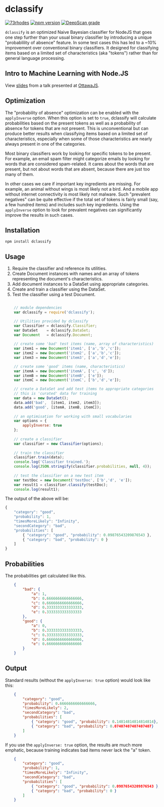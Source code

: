 dclassify
=========

[![73rhodes](https://circleci.com/gh/73rhodes/dclassify.svg?style=shield)](https://app.circleci.com/pipelines/github/73rhodes/dclassify)
[![npm version](https://badge.fury.io/js/dclassify.svg)](http://badge.fury.io/js/dclassify)
[![DeepScan grade](https://deepscan.io/api/projects/2827/branches/20464/badge/grade.svg)](https://deepscan.io/dashboard#view=project&pid=2827&bid=20464)

`dclassify` is an optimized Naive Bayesian classifier for NodeJS that goes one step further
than your usual binary classifier by introducing a unique "probablility of absence" feature.
In some test cases this has led to a ~10% improvement over conventional binary classifiers.
It designed for classifying items based on a limited set of characteristics (aka "tokens")
rather than for general language processing.

Intro to Machine Learning with Node.JS
--------------------------------------
View [slides](http://darrenderidder.github.io/talks/MachineLearning) from a talk presented
at [OttawaJS](http://ottawajs.org).

Optimization
------------
The "probability of absence" optimization can be enabled with the `applyInverse` option. When
this option is set to `true`, dclassify will calculate probabilities based on the present
tokens as well as a probability of absence for tokens that are not present. This is
unconventional but can produce better results when classifying items based on a limited set
of characteristics, especially when some of those characteristics are nearly always present
in one of the categories.

Most binary classifiers work by looking for specific tokens to be present. For example, an
email spam filter might categorize emails by looking for words that are considered spam-related.
It cares about the words that are present, but not about words that are absent, because there
are just too many of them.

In other cases we care if important key ingredients are missing. For example, an animal
without wings is most likely not a bird. And a mobile app without internet connectivity is
most likely not malware. Such "prevalent negatives" can be quite effective if the total set of
tokens is fairly small (say, a few hundred items) and includes such key ingredients. Using the
`applyInverse` option to look for prevalent negatives can significantly improve the results in
such cases.

Installation
------------
`npm install dclassify`

Usage
-----
1. Require the classifier and reference its utilities.
1. Create Document instances with names and an array of tokens representing the document's characteristics.
1. Add document instances to a DataSet using appropriate categories.
1. Create and train a classifier using the DataSet.
1. Test the classifier using a test Document.

``` javascript

    // module dependencies
    var dclassify = require('dclassify');

    // Utilities provided by dclassify
    var Classifier = dclassify.Classifier;
    var DataSet    = dclassify.DataSet;
    var Document   = dclassify.Document;
    
    // create some 'bad' test items (name, array of characteristics)
    var item1 = new Document('item1', ['a','b','c']);
    var item2 = new Document('item2', ['a','b','c']);
    var item3 = new Document('item3', ['a','d','e']);

    // create some 'good' items (name, characteristics)
    var itemA = new Document('itemA', ['c', 'd']);
    var itemB = new Document('itemB', ['e']);
    var itemC = new Document('itemC', ['b','d','e']);

    // create a DataSet and add test items to appropriate categories
    // this is 'curated' data for training
    var data = new DataSet();
    data.add('bad',  [item1, item2, item3]);    
    data.add('good', [itemA, itemB, itemC]);
    
    // an optimisation for working with small vocabularies
    var options = {
        applyInverse: true
    };
    
    // create a classifier
    var classifier = new Classifier(options);
    
    // train the classifier
    classifier.train(data);
    console.log('Classifier trained.');
    console.log(JSON.stringify(classifier.probabilities, null, 4));
    
    // test the classifier on a new test item
    var testDoc = new Document('testDoc', ['b','d', 'e']);    
    var result1 = classifier.classify(testDoc);
    console.log(result1);
```

The output of the above will be:

```javascript
{
    "category": "good",
    "probability": 1,
    "timesMoreLikely": "Infinity",
    "secondCategory": "bad",
    "probabilities": [
        { "category": "good", "probability": 0.09876543209876543 },
        { "category": "bad", "probability": 0 }
    ]
}
```

Probabilities
-------------

The probabilities get calculated like this.

``` json
    {
        "bad": {
            "a": 1,
            "b": 0.6666666666666666,
            "c": 0.6666666666666666,
            "d": 0.3333333333333333,
            "e": 0.3333333333333333
        },
        "good": {
            "a": 0,
            "b": 0.3333333333333333,
            "c": 0.3333333333333333,
            "d": 0.6666666666666666,
            "e": 0.6666666666666666
        }
    }
```

Output
------

Standard results (without the `applyInverse: true` option) would look like this:

``` json
    {
        "category": "good",
        "probability": 0.6666666666666666,
        "timesMoreLikely": 2,
        "secondCategory": "bad",
        "probabilities": [
            { "category": "good", "probability": 0.14814814814814814},
            { "category": "bad", "probability": 0.07407407407407407}
        ]
    }
```

If you use the `applyInverse: true` option, the results are much more emphatic, because training
indicates bad items never lack the "a" token.

``` json
    {
        "category": "good",
        "probability": 1,
        "timesMoreLikely": "Infinity",
        "secondCategory": "bad",
        "probabilities": [
            { "category": "good", "probability": 0.09876543209876543 },
            { "category": "bad", "probability": 0 }
        ]
    }
```
